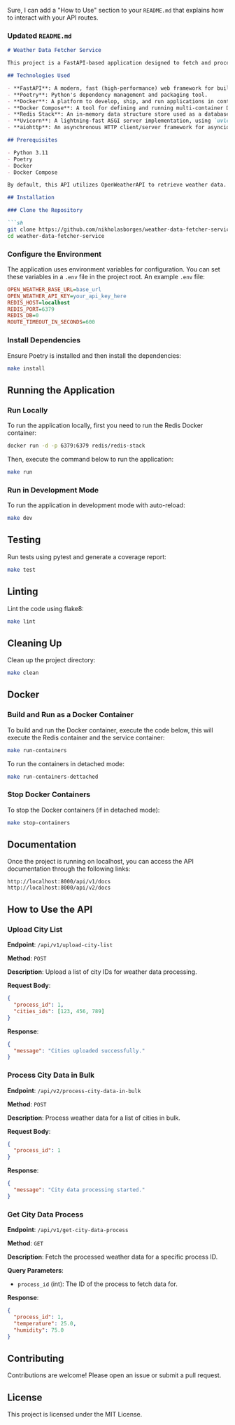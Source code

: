 Sure, I can add a "How to Use" section to your `README.md` that explains how to interact with your API routes.

### Updated `README.md`

```markdown
# Weather Data Fetcher Service

This project is a FastAPI-based application designed to fetch and process weather data in bulk.

## Technologies Used

- **FastAPI**: A modern, fast (high-performance) web framework for building APIs with Python 3.7+.
- **Poetry**: Python's dependency management and packaging tool.
- **Docker**: A platform to develop, ship, and run applications in containers.
- **Docker Compose**: A tool for defining and running multi-container Docker applications.
- **Redis Stack**: An in-memory data structure store used as a database, cache, and message broker.
- **Uvicorn**: A lightning-fast ASGI server implementation, using `uvloop` and `httptools`.
- **aiohttp**: An asynchronous HTTP client/server framework for asyncio and Python.

## Prerequisites

- Python 3.11
- Poetry
- Docker
- Docker Compose

By default, this API utilizes OpenWeatherAPI to retrieve weather data. To use this service, please create a free account and generate an API key on the OpenWeatherAPI website: https://openweathermap.org/api.

## Installation

### Clone the Repository

```sh
git clone https://github.com/nikholasborges/weather-data-fetcher-service.git
cd weather-data-fetcher-service
```

### Configure the Environment

The application uses environment variables for configuration. You can set these variables in a `.env` file in the project root. An example `.env` file:

```ini
OPEN_WEATHER_BASE_URL=base_url
OPEN_WEATHER_API_KEY=your_api_key_here
REDIS_HOST=localhost
REDIS_PORT=6379
REDIS_DB=0
ROUTE_TIMEOUT_IN_SECONDS=600
```

### Install Dependencies

Ensure Poetry is installed and then install the dependencies:

```sh
make install
```

## Running the Application

### Run Locally

To run the application locally, first you need to run the Redis Docker container:

```sh
docker run -d -p 6379:6379 redis/redis-stack
```

Then, execute the command below to run the application:

```sh
make run
```

### Run in Development Mode

To run the application in development mode with auto-reload:

```sh
make dev
```

## Testing

Run tests using pytest and generate a coverage report:

```sh
make test
```

## Linting

Lint the code using flake8:

```sh
make lint
```

## Cleaning Up

Clean up the project directory:

```sh
make clean
```

## Docker

### Build and Run as a Docker Container

To build and run the Docker container, execute the code below, this will execute the Redis container and the service container:

```sh
make run-containers
```

To run the containers in detached mode:

```sh
make run-containers-dettached
```

### Stop Docker Containers

To stop the Docker containers (if in detached mode):

```sh
make stop-containers
```

## Documentation

Once the project is running on localhost, you can access the API documentation through the following links:

```
http://localhost:8000/api/v1/docs
http://localhost:8000/api/v2/docs
```

## How to Use the API

### Upload City List

**Endpoint**: `/api/v1/upload-city-list`

**Method**: `POST`

**Description**: Upload a list of city IDs for weather data processing.

**Request Body**:
```json
{
  "process_id": 1,
  "cities_ids": [123, 456, 789]
}
```

**Response**:
```json
{
  "message": "Cities uploaded successfully."
}
```

### Process City Data in Bulk

**Endpoint**: `/api/v2/process-city-data-in-bulk`

**Method**: `POST`

**Description**: Process weather data for a list of cities in bulk.

**Request Body**:
```json
{
  "process_id": 1
}
```

**Response**:
```json
{
  "message": "City data processing started."
}
```

### Get City Data Process

**Endpoint**: `/api/v1/get-city-data-process`

**Method**: `GET`

**Description**: Fetch the processed weather data for a specific process ID.

**Query Parameters**:
- `process_id` (int): The ID of the process to fetch data for.

**Response**:
```json
{
  "process_id": 1,
  "temperature": 25.0,
  "humidity": 75.0
}
```

## Contributing

Contributions are welcome! Please open an issue or submit a pull request.

## License

This project is licensed under the MIT License.
```